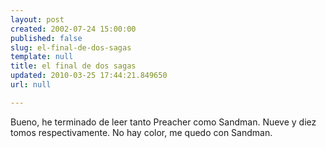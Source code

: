 ```yaml
---
layout: post
created: 2002-07-24 15:00:00
published: false
slug: el-final-de-dos-sagas
template: null
title: el final de dos sagas
updated: 2010-03-25 17:44:21.849650
url: null

---
```


Bueno, he terminado de leer tanto Preacher como Sandman. Nueve y diez tomos respectivamente.
No hay color, me quedo con Sandman.

